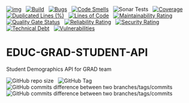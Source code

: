 [![img](https://img.shields.io/badge/Lifecycle-Experimental-339999)](https://github.com/bcgov/repomountie/blob/master/doc/lifecycle-badges.md) &nbsp;
[![Build](https://github.com/bcgov/EDUC-GRAD-STUDENT-API/actions/workflows/on.pr.yml/badge.svg)](https://github.com/bcgov/EDUC-GRAD-STUDENT-API/actions/workflows/on.pr.yml) &nbsp;
[![Bugs](https://sonarcloud.io/api/project_badges/measure?project=bcgov_EDUC-GRAD-STUDENT-API&metric=bugs)](https://sonarcloud.io/summary/new_code?id=bcgov_EDUC-GRAD-STUDENT-API) &nbsp;
[![Code Smells](https://sonarcloud.io/api/project_badges/measure?project=bcgov_EDUC-GRAD-STUDENT-API&metric=code_smells)](https://sonarcloud.io/summary/new_code?id=bcgov_EDUC-GRAD-STUDENT-API) &nbsp;
![Sonar Tests](https://img.shields.io/sonar/tests/bcgov_EDUC-GRAD-STUDENT-API?compact_message&server=https%3A%2F%2Fsonarcloud.io) &nbsp;
[![Coverage](https://sonarcloud.io/api/project_badges/measure?project=bcgov_EDUC-GRAD-STUDENT-API&metric=coverage)](https://sonarcloud.io/summary/new_code?id=bcgov_EDUC-GRAD-STUDENT-API) &nbsp;
[![Duplicated Lines (%)](https://sonarcloud.io/api/project_badges/measure?project=bcgov_EDUC-GRAD-STUDENT-API&metric=duplicated_lines_density)](https://sonarcloud.io/summary/new_code?id=bcgov_EDUC-GRAD-STUDENT-API) &nbsp;
[![Lines of Code](https://sonarcloud.io/api/project_badges/measure?project=bcgov_EDUC-GRAD-STUDENT-API&metric=ncloc)](https://sonarcloud.io/summary/new_code?id=bcgov_EDUC-GRAD-STUDENT-API) &nbsp;
[![Maintainability Rating](https://sonarcloud.io/api/project_badges/measure?project=bcgov_EDUC-GRAD-STUDENT-API&metric=sqale_rating)](https://sonarcloud.io/summary/new_code?id=bcgov_EDUC-GRAD-STUDENT-API) &nbsp;
[![Quality Gate Status](https://sonarcloud.io/api/project_badges/measure?project=bcgov_EDUC-GRAD-STUDENT-API&metric=alert_status)](https://sonarcloud.io/summary/new_code?id=bcgov_EDUC-GRAD-STUDENT-API) &nbsp;
[![Reliability Rating](https://sonarcloud.io/api/project_badges/measure?project=bcgov_EDUC-GRAD-STUDENT-API&metric=reliability_rating)](https://sonarcloud.io/summary/new_code?id=bcgov_EDUC-GRAD-STUDENT-API) &nbsp;
[![Security Rating](https://sonarcloud.io/api/project_badges/measure?project=bcgov_EDUC-GRAD-STUDENT-API&metric=security_rating)](https://sonarcloud.io/summary/new_code?id=bcgov_EDUC-GRAD-STUDENT-API) &nbsp;
[![Technical Debt](https://sonarcloud.io/api/project_badges/measure?project=bcgov_EDUC-GRAD-STUDENT-API&metric=sqale_index)](https://sonarcloud.io/summary/new_code?id=bcgov_EDUC-GRAD-STUDENT-API) &nbsp;
[![Vulnerabilities](https://sonarcloud.io/api/project_badges/measure?project=bcgov_EDUC-GRAD-STUDENT-API&metric=vulnerabilities)](https://sonarcloud.io/summary/new_code?id=bcgov_EDUC-GRAD-STUDENT-API) &nbsp;

# EDUC-GRAD-STUDENT-API
Student Demographics API for GRAD team

![GitHub repo size](https://img.shields.io/github/repo-size/bcgov/EDUC-GRAD-STUDENT-API) &nbsp;
![GitHub Tag](https://img.shields.io/github/v/tag/bcgov/EDUC-GRAD-STUDENT-API) &nbsp;
![GitHub commits difference between two branches/tags/commits](https://img.shields.io/github/commits-difference/bcgov/EDUC-GRAD-STUDENT-API?base=main&head=grad-release&label=grad-release%20-%3E%20main) &nbsp;
![GitHub commits difference between two branches/tags/commits](https://img.shields.io/github/commits-difference/bcgov/EDUC-GRAD-STUDENT-API?base=grad-release&head=main&label=main%20-%3E%20grad-release) &nbsp;
